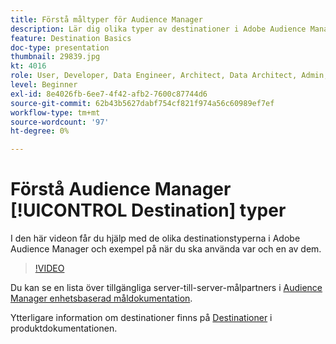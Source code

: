 ```yaml
---
title: Förstå måltyper för Audience Manager
description: Lär dig olika typer av destinationer i Adobe Audience Manager och ge exempel på när du ska använda var och en av dem.
feature: Destination Basics
doc-type: presentation
thumbnail: 29839.jpg
kt: 4016
role: User, Developer, Data Engineer, Architect, Data Architect, Admin, Leader
level: Beginner
exl-id: 8e4026fb-6ee7-4f42-afb2-7600c87744d6
source-git-commit: 62b43b5627dabf754cf821f974a56c60989ef7ef
workflow-type: tm+mt
source-wordcount: '97'
ht-degree: 0%

---
```


# Förstå Audience Manager [!UICONTROL Destination] typer

I den här videon får du hjälp med de olika destinationstyperna i Adobe Audience Manager och exempel på när du ska använda var och en av dem.

>[!VIDEO](https://video.tv.adobe.com/v/29839/?quality=12)

Du kan se en lista över tillgängliga server-till-server-målpartners i [Audience Manager enhetsbaserad måldokumentation](https://experienceleague.adobe.com/docs/audience-manager/user-guide/features/destinations/device-based/device-based-destinations-list.html).

Ytterligare information om destinationer finns på [Destinationer](https://experienceleague.adobe.com/docs/audience-manager/user-guide/features/destinations/destinations.html) i produktdokumentationen.
